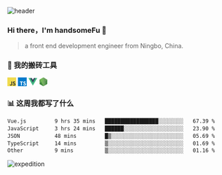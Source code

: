 ![header](https://raw.githubusercontent.com/fzq1998/fzq1998/master/header.png)

### Hi there，I'm handsomeFu 👋

> a front end development engineer from Ningbo, China.

### 🔧 我的搬砖工具
<code><img height="20" src="https://raw.githubusercontent.com/github/explore/80688e429a7d4ef2fca1e82350fe8e3517d3494d/topics/javascript/javascript.png" alt="javascript"></code>
<code><img height="20" src="https://raw.githubusercontent.com/github/explore/80688e429a7d4ef2fca1e82350fe8e3517d3494d/topics/typescript/typescript.png" alt="typescript"></code>
<code><img height="20" src="https://raw.githubusercontent.com/github/explore/80688e429a7d4ef2fca1e82350fe8e3517d3494d/topics/vue/vue.png" alt="vue"></code>
<code><img height="20" src="https://raw.githubusercontent.com/github/explore/80688e429a7d4ef2fca1e82350fe8e3517d3494d/topics/nodejs/nodejs.png" alt="nodejs"></code>



### 📊 这周我都写了什么
<!--START_SECTION:waka-->

```txt
Vue.js         9 hrs 35 mins   █████████████████░░░░░░░░   67.39 %
JavaScript     3 hrs 24 mins   ██████░░░░░░░░░░░░░░░░░░░   23.90 %
JSON           48 mins         █▒░░░░░░░░░░░░░░░░░░░░░░░   05.69 %
TypeScript     14 mins         ▒░░░░░░░░░░░░░░░░░░░░░░░░   01.69 %
Other          9 mins          ▒░░░░░░░░░░░░░░░░░░░░░░░░   01.16 %
```

<!--END_SECTION:waka-->


![expedition](https://raw.githubusercontent.com/fzq1998/fzq1998/master/expedition.gif)

